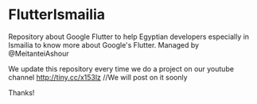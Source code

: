 # FlutterIsmailia

Repository about Google Flutter to help Egyptian developers especially in Ismailia to know more about Google's Flutter.
Managed by @MeitanteiAshour

We update this repository every time we do a project on our youtube channel http://tiny.cc/x153lz
//We will post on it soonly

Thanks!
